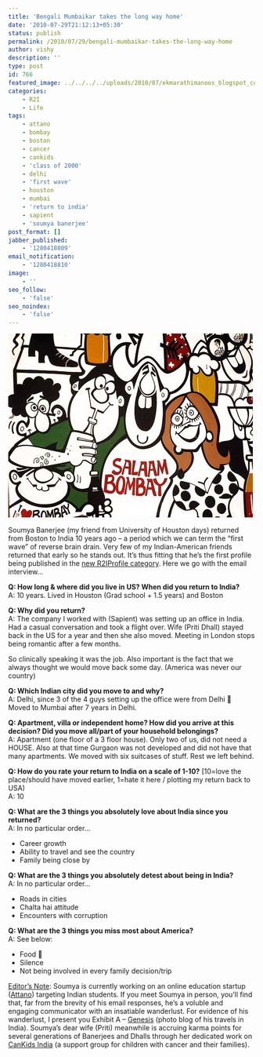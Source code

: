 ```yaml
---
title: 'Bengali Mumbaikar takes the long way home'
date: '2010-07-29T21:12:13+05:30'
status: publish
permalink: /2010/07/29/bengali-mumbaikar-takes-the-long-way-home
author: vishy
description: ''
type: post
id: 766
featured_image: ../../../../uploads/2010/07/ekmarathimanoos_blogspot_com.jpg  
categories: 
    - R2I
    - Life
tags:
    - attano
    - bombay
    - boston
    - cancer
    - cankids
    - 'class of 2000'
    - delhi
    - 'first wave'
    - houston
    - mumbai
    - 'return to india'
    - sapient
    - 'soumya banerjee'
post_format: []
jabber_published:
    - '1280418809'
email_notification:
    - '1280418810'
image:
    - ''
seo_follow:
    - 'false'
seo_noindex:
    - 'false'
---
```

![](../../../../uploads/2010/07/ekmarathimanoos_blogspot_com.jpg) 

Soumya Banerjee (my friend from University of Houston days) returned from Boston to India 10 years ago – a period which we can term the “first wave” of reverse brain drain. Very few of my Indian-American friends returned that early so he stands out. It’s thus fitting that he’s the first profile being published in the [new R2IProfile category](http://ulaar.wordpress.com/2010/07/12/r2i-profiles-launching-a-new-category/). Here we go with the email interview…

**Q: How long &amp; where did you live in US? When did you return to India?**  
A: 10 years. Lived in Houston (Grad school + 1.5 years) and Boston

**Q: Why did you return?**  
A: The company I worked with (Sapient) was setting up an office in India. Had a casual conversation and took a flight over. Wife (Priti Dhall) stayed back in the US for a year and then she also moved. Meeting in London stops being romantic after a few months.

So clinically speaking it was the job. Also important is the fact that we always thought we would move back some day. (America was never our country)

**Q: Which Indian city did you move to and why?**  
A: Delhi, since 3 of the 4 guys setting up the office were from Delhi 🙂 Moved to Mumbai after 7 years in Delhi.

**Q: Apartment, villa or independent home? How did you arrive at this decision? Did you move all/part of your household belongings?**  
A: Apartment (one floor of a 3 floor house). Only two of us, did not need a HOUSE. Also at that time Gurgaon was not developed and did not have that many apartments. We moved with six suitcases of stuff. Rest we left behind.

**Q: How do you rate your return to India on a scale of 1-10?** \[10=love the place/should have moved earlier, 1=hate it here / plotting my return back to USA)  
A: 10

**Q: What are the 3 things you absolutely love about India since you returned?**  
A: In no particular order…

- Career growth
- Ability to travel and see the country
- Family being close by

**Q: What are the 3 things you absolutely detest about being in India?**  
A: In no particular order…

- Roads in cities
- Chalta hai attitude
- Encounters with corruption

**Q: What are the 3 things you miss most about America?**  
A: See below:

- Food 🙂
- Silence
- Not being involved in every family decision/trip

<span style="text-decoration: underline;">Editor’s Note</span>: Soumya is currently working on an online education startup ([Attano](http://www.attanolearn.com/)) targeting Indian students. If you meet Soumya in person, you’ll find that, far from the brevity of his email responses, he’s a voluble and engaging communicator with an insatiable wanderlust. For evidence of his wanderlust, I present you Exhibit A – [Genesis](http://www.soumya.org/) (photo blog of his travels in India). Soumya’s dear wife (Priti) meanwhile is accruing karma points for several generations of Banerjees and Dhalls through her dedicated work on [CanKids India](http://cankidsindia.org/) (a support group for children with cancer and their families).
